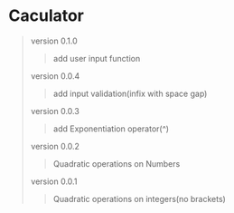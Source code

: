 # Caculator
> version 0.1.0
>> add user input function
>
> version 0.0.4
>> add input validation(infix with space gap)
>
> version 0.0.3 
>> add Exponentiation operator(^)
>
> version 0.0.2 
>> Quadratic operations on Numbers
>
> version 0.0.1
>> Quadratic operations on integers(no brackets)
>
